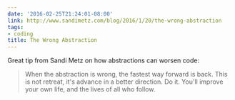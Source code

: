 ```yaml
---
date: '2016-02-25T21:24:01-08:00'
link: http://www.sandimetz.com/blog/2016/1/20/the-wrong-abstraction
tags:
- coding
title: The Wrong Abstraction
---
```


Great tip from Sandi Metz on how abstractions can worsen code:

>When the abstraction is wrong, the fastest way forward is back. This is not retreat, it's advance in a better direction. Do it. You'll improve your own life, and the lives of all who follow.
